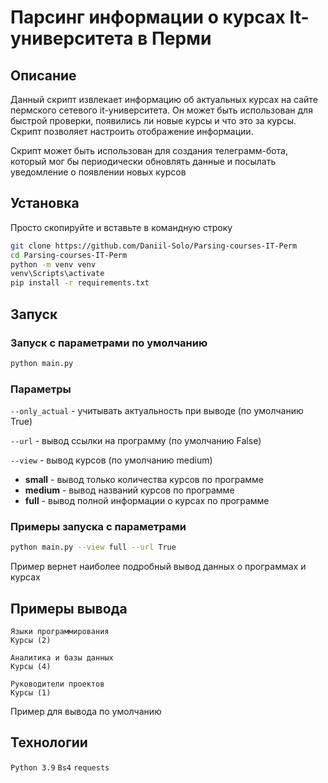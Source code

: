 # Парсинг информации о курсах It-университета в Перми
## Описание
Данный скрипт извлекает информацию об актуальных курсах на сайте пермского сетевого it-университета.
Он может быть использован для быстрой проверки, появились ли новые курсы и что это за курсы. 
Скрипт позволяет настроить отображение информации.

Скрипт может быть использован для создания телеграмм-бота, который
мог бы периодически обновлять данные и посылать уведомление о появлении новых курсов

## Установка
Просто скопируйте и вставьте в командную строку
```bash
git clone https://github.com/Daniil-Solo/Parsing-courses-IT-Perm
cd Parsing-courses-IT-Perm
python -m venv venv
venv\Scripts\activate
pip install -r requirements.txt
```
## Запуск
### Запуск с параметрами по умолчанию
```bash
python main.py
```

### Параметры
`--only_actual` - учитывать актуальность при выводе (по умолчанию True)

`--url` - вывод ссылки на программу (по умолчанию False)

`--view` - вывод курсов (по умолчанию medium)
* __small__ - вывод только количества курсов по программе
* __medium__ - вывод названий курсов по программе
* __full__ - вывод полной информации о курсах по программе

### Примеры запуска с параметрами
```bash
python main.py --view full --url True
```
Пример вернет наиболее подробный вывод данных о программах и курсах

## Примеры вывода
```
Языки программирования
Курсы (2)

Аналитика и базы данных
Курсы (4)

Руководители проектов
Курсы (1)
```
Пример для вывода по умолчанию

## Технологии
`Python 3.9`
`Bs4`
`requests`